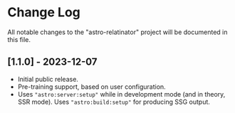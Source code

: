 # Change Log

All notable changes to the "astro-relatinator" project will be documented in this file.

## [1.1.0] - 2023-12-07

- Initial public release.
- Pre-training support, based on user configuration.
- Uses `"astro:server:setup"` while in development mode (and in theory, SSR mode). Uses `"astro:build:setup"` for producing SSG output.
